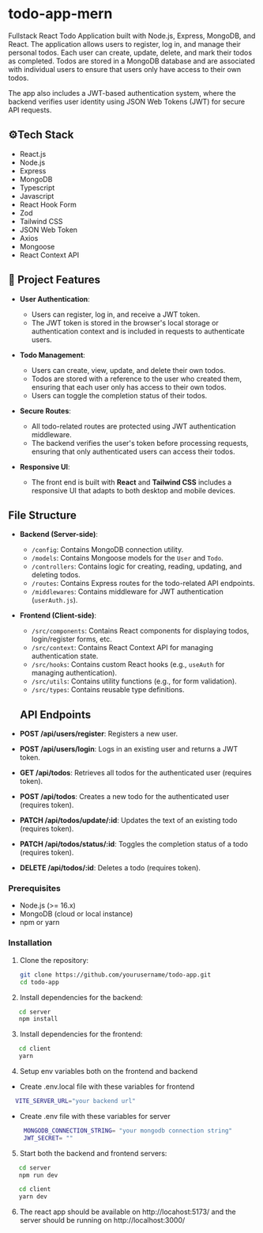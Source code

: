 # todo-app-mern

Fullstack React Todo Application built with Node.js, Express, MongoDB, and React. The application allows users to register, log in, and manage their personal todos. Each user can create, update, delete, and mark their todos as completed. Todos are stored in a MongoDB database and are associated with individual users to ensure that users only have access to their own todos.

The app also includes a JWT-based authentication system, where the backend verifies user identity using JSON Web Tokens (JWT) for secure API requests.

## ⚙️Tech Stack
- React.js
- Node.js
- Express
- MongoDB
- Typescript
- Javascript
- React Hook Form
- Zod
- Tailwind CSS
- JSON Web Token
- Axios
- Mongoose
- React Context API

## 🚀 Project Features

- **User Authentication**:
  - Users can register, log in, and receive a JWT token.
  - The JWT token is stored in the browser's local storage or authentication context and is included in requests to authenticate users.

- **Todo Management**:
  - Users can create, view, update, and delete their own todos.
  - Todos are stored with a reference to the user who created them, ensuring that each user only has access to their own todos.
  - Users can toggle the completion status of their todos.

- **Secure Routes**:
  - All todo-related routes are protected using JWT authentication middleware.
  - The backend verifies the user's token before processing requests, ensuring that only authenticated users can access their todos.

- **Responsive UI**:
  - The front end is built with **React**  and **Tailwind CSS** includes a responsive UI that adapts to both desktop and mobile devices.
 
## File Structure

- **Backend (Server-side)**:
  - `/config`: Contains MongoDB connection utility.
  - `/models`: Contains Mongoose models for the `User` and `Todo`.
  - `/controllers`: Contains logic for creating, reading, updating, and deleting todos.
  - `/routes`: Contains Express routes for the todo-related API endpoints.
  - `/middlewares`: Contains middleware for JWT authentication (`userAuth.js`).

- **Frontend (Client-side)**:
  - `/src/components`: Contains React components for displaying todos, login/register forms, etc.
  - `/src/context`: Contains React Context API for managing authentication state.
  - `/src/hooks`: Contains custom React hooks (e.g., `useAuth` for managing authentication).
  - `/src/utils`: Contains utility functions (e.g., for form validation).
  - `/src/types`: Contains reusable type definitions.

  ## API Endpoints

- **POST /api/users/register**: Registers a new user.
- **POST /api/users/login**: Logs in an existing user and returns a JWT token.
- **GET /api/todos**: Retrieves all todos for the authenticated user (requires token).
- **POST /api/todos**: Creates a new todo for the authenticated user (requires token).
- **PATCH /api/todos/update/:id**: Updates the text of an existing todo (requires token).
- **PATCH /api/todos/status/:id**: Toggles the completion status of a todo (requires token).
- **DELETE /api/todos/:id**: Deletes a todo (requires token).

### Prerequisites

- Node.js (>= 16.x)
- MongoDB (cloud or local instance)
- npm or yarn

### Installation

1. Clone the repository:
   ```bash
   git clone https://github.com/yourusername/todo-app.git
   cd todo-app
   ```

2. Install dependencies for the backend:
```bash
   cd server
   npm install
```
3. Install dependencies for the frontend:
```bash
   cd client
   yarn
```
4. Setup env variables both on the frontend and backend

  - Create .env.local file with these variables for frontend
   ```bash
     VITE_SERVER_URL="your backend url"
  ```

- Create .env file with these variables for server
   ```bash
    MONGODB_CONNECTION_STRING= "your mongodb connection string"
    JWT_SECRET= ""
  ```
5. Start both the backend and frontend servers:
```bash
   cd server
   npm run dev
```
```bash
   cd client
   yarn dev
```
6. The react app should be available on http://locahost:5173/ and the server should be running on http://localhost:3000/





